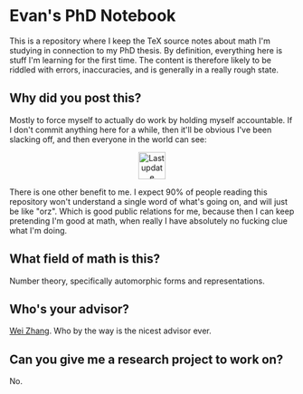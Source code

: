 # Evan's PhD Notebook

This is a repository where I keep the TeX source notes about math I'm studying
in connection to my PhD thesis. By definition, everything here is stuff I'm
learning for the first time. The content is therefore likely to be riddled with
errors, inaccuracies, and is generally in a really rough state.

## Why did you post this?

Mostly to force myself to actually do work by holding myself accountable. If I
don't commit anything here for a while, then it'll be obvious I've been slacking
off, and then everyone in the world can see:

<p align="center">
<img src="https://img.shields.io/github/last-commit/vEnhance/evans-phd-notebook" alt="Last update" height="48px">
</p>

There is one other benefit to me. I expect 90% of people reading this repository
won't understand a single word of what's going on, and will just be like "orz".
Which is good public relations for me, because then I can keep pretending I'm
good at math, when really I have absolutely no fucking clue what I'm doing.

## What field of math is this?

Number theory, specifically automorphic forms and representations.

## Who's your advisor?

[Wei Zhang][wei]. Who by the way is the nicest advisor ever.

[wei]: https://en.wikipedia.org/wiki/Wei_Zhang_(mathematician)

## Can you give me a research project to work on?

No.

